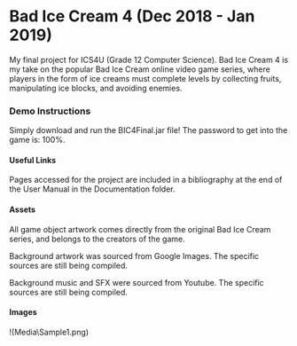 # Bad Ice Cream 4 (Dec 2018 - Jan 2019)
My final project for ICS4U (Grade 12 Computer Science). Bad Ice Cream 4 is my take on the popular Bad Ice Cream online video game series, where players in the form of ice creams must complete levels by collecting fruits, manipulating ice blocks, and avoiding enemies. 

### Demo Instructions
Simply download and run the BIC4Final.jar file! The password to get into the game is: 100%.

#### Useful Links
Pages accessed for the project are included in a bibliography at the end of the User Manual in the Documentation folder.

#### Assets
All game object artwork comes directly from the original Bad Ice Cream series, and belongs to the creators of the game.

Background artwork was sourced from Google Images. The specific sources are still being compiled. 

Background music and SFX were sourced from Youtube. The specific sources are still being compiled.

#### Images

!(Media\Sample1.png)
